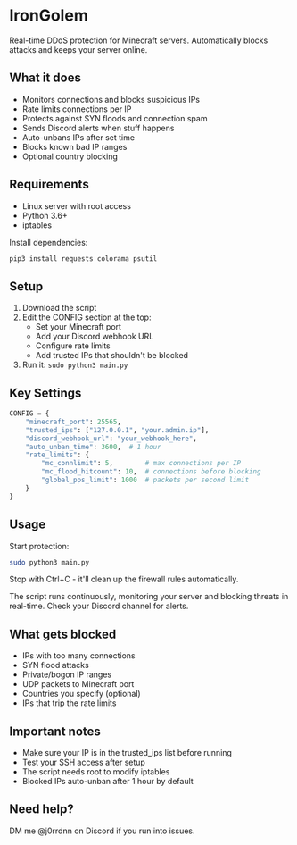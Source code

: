 # IronGolem
Real-time DDoS protection for Minecraft servers. Automatically blocks attacks and keeps your server online.

## What it does

- Monitors connections and blocks suspicious IPs
- Rate limits connections per IP
- Protects against SYN floods and connection spam
- Sends Discord alerts when stuff happens
- Auto-unbans IPs after set time
- Blocks known bad IP ranges
- Optional country blocking

## Requirements

- Linux server with root access
- Python 3.6+
- iptables

Install dependencies:
```bash
pip3 install requests colorama psutil
```

## Setup

1. Download the script
2. Edit the CONFIG section at the top:
   - Set your Minecraft port
   - Add your Discord webhook URL
   - Configure rate limits
   - Add trusted IPs that shouldn't be blocked
3. Run it: `sudo python3 main.py`

## Key Settings

```python
CONFIG = {
    "minecraft_port": 25565,
    "trusted_ips": ["127.0.0.1", "your.admin.ip"],
    "discord_webhook_url": "your_webhook_here",
    "auto_unban_time": 3600,  # 1 hour
    "rate_limits": {
        "mc_connlimit": 5,        # max connections per IP
        "mc_flood_hitcount": 10,  # connections before blocking
        "global_pps_limit": 1000  # packets per second limit
    }
}
```

## Usage

Start protection:
```bash
sudo python3 main.py
```

Stop with Ctrl+C - it'll clean up the firewall rules automatically.

The script runs continuously, monitoring your server and blocking threats in real-time. Check your Discord channel for alerts.

## What gets blocked

- IPs with too many connections
- SYN flood attacks
- Private/bogon IP ranges
- UDP packets to Minecraft port
- Countries you specify (optional)
- IPs that trip the rate limits

## Important notes

- Make sure your IP is in the trusted_ips list before running
- Test your SSH access after setup
- The script needs root to modify iptables
- Blocked IPs auto-unban after 1 hour by default

## Need help?

DM me @j0rrdnn on Discord if you run into issues.
